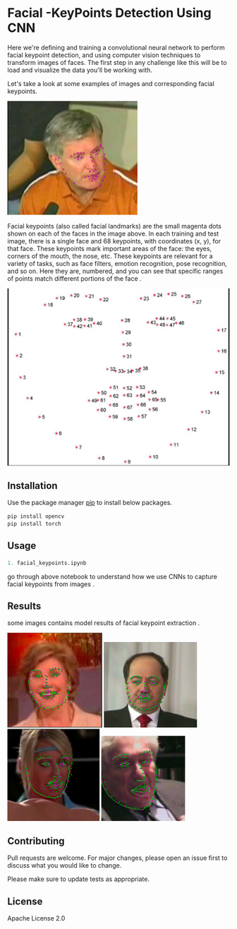 # Facial -KeyPoints Detection Using CNN
Here we're defining and training a convolutional neural network to perform facial keypoint detection, and using computer vision techniques to transform images of faces. The first step in any challenge like this will be to load and visualize the data you'll be working with.

Let's take a look at some examples of images and corresponding facial keypoints.

![](images/img_6.png)

Facial keypoints (also called facial landmarks) are the small magenta dots shown on each of the faces in the image above. In each training and test image, there is a single face and 68 keypoints, with coordinates (x, y), for that face. These keypoints mark important areas of the face: the eyes, corners of the mouth, the nose, etc. These keypoints are relevant for a variety of tasks, such as face filters, emotion recognition, pose recognition, and so on. Here they are, numbered, and you can see that specific ranges of points match different portions of the face .

![](images/img_5.png)



## Installation

Use the package manager [pip](https://pip.pypa.io/en/stable/) to install below packages.

```bash
pip install opencv
pip install torch
```

## Usage

```python
1. facial_keypoints.ipynb
```
go through above notebook to understand how we use CNNs to capture facial keypoints from images . 

## Results
some images contains model results of facial keypoint extraction .

![](images/img_1.png)
![](images/img_2.png)
![](images/img_3.png)
![](images/img_4.png)


## Contributing
Pull requests are welcome. For major changes, please open an issue first to discuss what you would like to change.

Please make sure to update tests as appropriate.

## License
Apache License 2.0